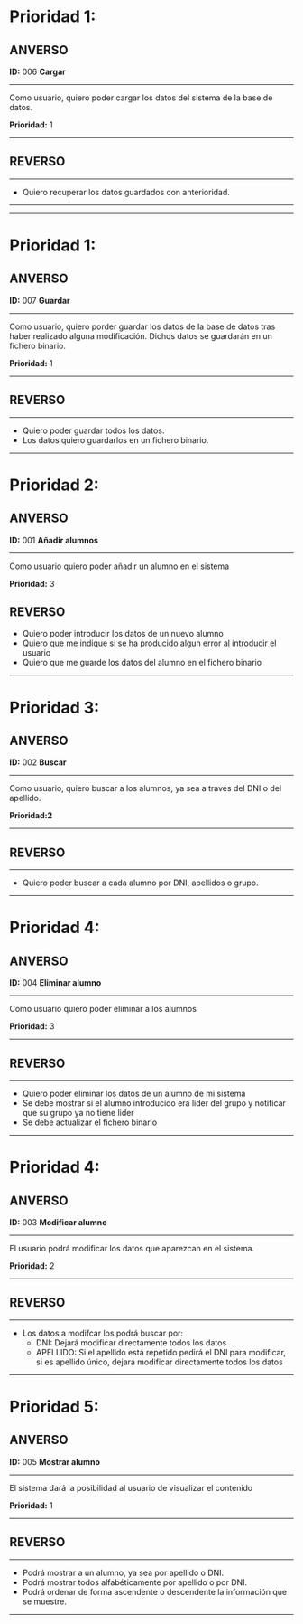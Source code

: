 # Prioridad 1:


## ANVERSO

**ID:** 006 **Cargar**

---

Como usuario, quiero poder cargar los datos del sistema de la base de datos.

**Prioridad:** 1

---

## REVERSO
---

* Quiero recuperar los datos guardados con anterioridad.

---
---





# Prioridad 1:


## ANVERSO

**ID:** 007 **Guardar**

---

Como usuario, quiero porder guardar los datos de la base de datos tras haber realizado alguna modificación. Dichos datos se guardarán en un fichero binario.

**Prioridad:** 1

---

## REVERSO
---

* Quiero poder guardar todos los datos.
* Los datos quiero guardarlos en un fichero binario.

---



# Prioridad 2:


## ANVERSO 


**ID:** 001 **Añadir alumnos**

---

Como usuario quiero poder añadir un alumno en el sistema

**Prioridad:** 3



## REVERSO

* Quiero poder introducir los datos de un nuevo alumno
* Quiero que me indique si se ha producido algun error al introducir el usuario
* Quiero que me guarde los datos del alumno en el fichero binario
---




# Prioridad 3:


## ANVERSO

**ID:** 002 **Buscar**

---

Como usuario, quiero buscar a los alumnos, ya sea a través del DNI o del apellido. 

**Prioridad:2** 

---

## REVERSO
---

* Quiero poder buscar a cada alumno por DNI, apellidos o grupo.

---



# Prioridad 4:


## ANVERSO

**ID:** 004 **Eliminar alumno**

---

Como usuario quiero poder eliminar a los alumnos

**Prioridad:** 3

---

## REVERSO
---

* Quiero poder eliminar los datos de un alumno de mi sistema
* Se debe mostrar si el alumno introducido era lider del grupo y notificar que su grupo ya no tiene lider
* Se debe actualizar el fichero binario

---



# Prioridad 4:


## ANVERSO

**ID:** 003 **Modificar alumno**

---

El usuario podrá modificar los datos que aparezcan en el sistema.

**Prioridad:** 2

---

## REVERSO
---

* Los datos a modifcar los podrá buscar por:
    * DNI: Dejará modificar directamente todos los datos
    * APELLIDO: Si el apellido está repetido pedirá el DNI para modificar, si es apellido único, dejará modificar directamente todos los datos

---



# Prioridad 5:


## ANVERSO

**ID:** 005 **Mostrar alumno**

---

El sistema dará la posibilidad al usuario de visualizar el contenido

**Prioridad:** 1

---

## REVERSO
---

* Podrá mostrar a un alumno, ya sea por apellido o DNI.
* Podrá mostrar todos alfabéticamente por apellido o por DNI.
* Podrá ordenar de forma ascendente o descendente la información que se muestre.

---








